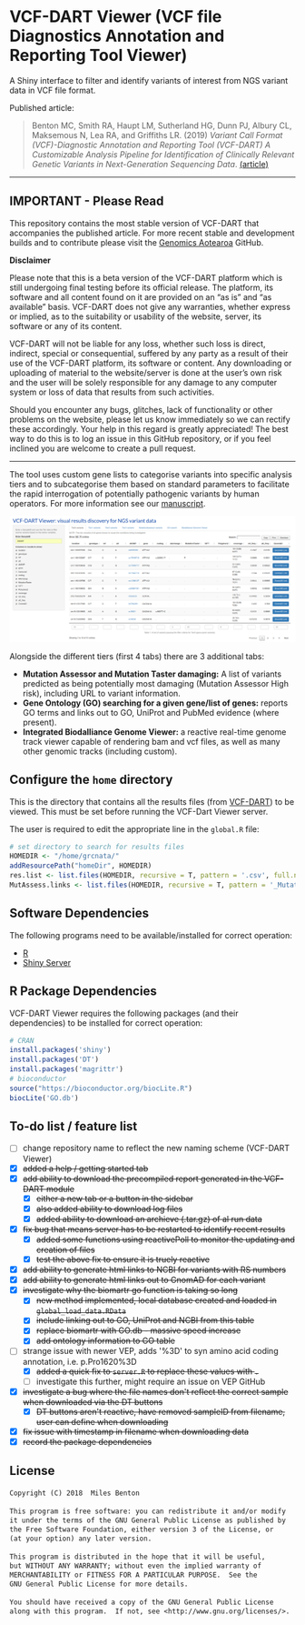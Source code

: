 # VCF-DART Viewer (VCF file Diagnostics Annotation and Reporting Tool Viewer)

A Shiny interface to filter and identify variants of interest from NGS variant data in VCF file format.

Published article: 
> Benton MC, Smith RA, Haupt LM, Sutherland HG, Dunn PJ, Albury CL, Maksemous N, Lea RA, and Griffiths LR. (2019) _Variant Call Format (VCF)-Diagnostic Annotation and Reporting Tool (VCF-DART) A Customizable Analysis Pipeline for Identification of Clinically Relevant Genetic Variants in Next-Generation Sequencing Data_. [(article)](https://jmd.amjpathol.org/article/S1525-1578(19)30353-8/fulltext)

-----

## IMPORTANT - Please Read

This repository contains the most stable version of VCF-DART that accompanies the published article. For more recent stable and development builds and to contribute please visit the [Genomics Aotearoa](https://github.com/GenomicsAotearoa) GitHub.

**Disclaimer**

Please note that this is a beta version of the VCF-DART platform which is
still undergoing final testing before its official release. The
platform, its software and all content found on it are provided on an
“as is” and “as available” basis. VCF-DART does not give any warranties,
whether express or implied, as to the suitability or usability of the
website, server, its software or any of its content.

VCF-DART will not be liable for any loss, whether such loss is direct,
indirect, special or consequential, suffered by any party as a result
of their use of the VCF-DART platform, its software or content. Any
downloading or uploading of material to the website/server is done at the
user’s own risk and the user will be solely responsible for any
damage to any computer system or loss of data that results from such
activities.

Should you encounter any bugs, glitches, lack of functionality or
other problems on the website, please let us know immediately so we
can rectify these accordingly. Your help in this regard is greatly
appreciated! The best way to do this is to log an issue in this GitHub repository, 
or if you feel inclined you are welcome to create a pull request.

-----

The tool uses custom gene lists to categorise variants into specific analysis tiers and to subcategorise them based on standard parameters to facilitate the rapid interrogation of potentially pathogenic variants by human operators. For more information see our [manuscript](https://www.authorea.com/users/21564/articles/298265-a-customisable-scripting-system-for-identification-and-filtration-of-clinically-relevant-genetic-variants-in-whole-exome-or-large-gene-panel-data#).

![example screenshot](images/example_screenshot.png)

Alongside the different tiers (first 4 tabs) there are 3 additional tabs:

  - **Mutation Assessor and Mutation Taster damaging:** A list of variants predicted as being potentially most damaging (Mutation Assessor High risk), including URL to variant information.
  - **Gene Ontology (GO) searching for a given gene/list of genes:** reports GO terms and links out to GO, UniProt and PubMed evidence (where present).
  - **Integrated Biodalliance Genome Viewer:** a reactive real-time genome track viewer capable of rendering bam and vcf files, as well as many other genomic tracks (including custom).

## Configure the `home` directory

This is the directory that contains all the results files (from [VCF-DART](https://github.com/sirselim/diagnostics_exome_reporting)) to be viewed. This must be set before running the VCF-Dart Viewer server.

The user is required to edit the appropriate line in the `global.R` file:

```R
# set directory to search for results files
HOMEDIR <- "/home/grcnata/"
addResourcePath("homeDir", HOMEDIR)
res.list <- list.files(HOMEDIR, recursive = T, pattern = '.csv', full.names = T)
MutAssess.links <- list.files(HOMEDIR, recursive = T, pattern = '_MutationAssessor_links_', full.names = T)
```

## Software Dependencies

The following programs need to be available/installed for correct operation:

  - [R](https://www.r-project.org/)
  - [Shiny Server](https://www.rstudio.com/products/shiny/shiny-server/)

## R Package Dependencies

VCF-DART Viewer requires the following packages (and their dependencies) to be installed for correct operation:

```R
# CRAN
install.packages('shiny')
install.packages('DT')
install.packages('magrittr')
# bioconductor
source("https://bioconductor.org/biocLite.R")
biocLite('GO.db')
```

## To-do list / feature list

  - [ ] change repository name to reflect the new naming scheme (VCF-DART Viewer)
  - [x] ~~added a help / getting started tab~~
  - [x] ~~add ability to download the precompiled report generated in the VCF-DART module~~
    + [x] ~~either a new tab or a button in the sidebar~~
    + [x] ~~also added ability to download log files~~
    + [x] ~~added ability to download an archieve (.tar.gz) of al run data~~
  - [x] ~~fix bug that means server has to be restarted to identify recent results~~
    + [x] ~~added some functions using reactivePoll to monitor the updating and creation of files~~
    + [x] ~~test the above fix to ensure it is truely reactive~~
  - [x] ~~add ability to generate html links to NCBI for variants with RS numbers~~
  - [x] ~~add ability to generate html links out to GnomAD for each variant~~
  - [x] ~~investigate why the biomartr go function is taking so long~~
    + [x] ~~new method implemented, local database created and loaded in `global_load_data.RData`~~
    + [x] ~~include linking out to GO, UniProt and NCBI from this table~~
    + [x] ~~replace biomartr with GO.db - massive speed increase~~
    + [x] ~~add ontology information to GO table~~
  - [ ] strange issue with newer VEP, adds '%3D' to syn amino acid coding annotation, i.e. p.Pro1620%3D
    + [x] ~~added a quick fix to `server.R` to replace these values with `.`~~
    + [ ] investigate this further, might require an issue on VEP GitHub
  - [x] ~~investigate a bug where the file names don't reflect the correct sample when downloaded via the DT buttons~~
    + [x] ~~DT buttons aren't reactive, have removed sampleID from filename, user can define when downloading~~
  - [x] ~~fix issue with timestamp in filename when downloading data~~
  - [x] ~~record the package dependencies~~

  ## License

    Copyright (C) 2018  Miles Benton

    This program is free software: you can redistribute it and/or modify
    it under the terms of the GNU General Public License as published by
    the Free Software Foundation, either version 3 of the License, or
    (at your option) any later version.

    This program is distributed in the hope that it will be useful,
    but WITHOUT ANY WARRANTY; without even the implied warranty of
    MERCHANTABILITY or FITNESS FOR A PARTICULAR PURPOSE.  See the
    GNU General Public License for more details.

    You should have received a copy of the GNU General Public License
    along with this program.  If not, see <http://www.gnu.org/licenses/>.